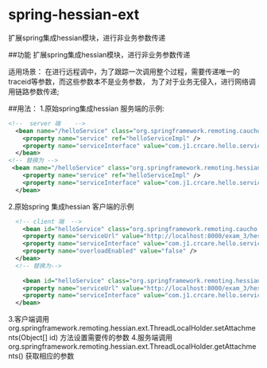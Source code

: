 # spring-hessian-ext
扩展spring集成hessian模块，进行非业务参数传递



##功能
扩展spring集成hessian模块，进行非业务参数传递

适用场景：
在进行远程调中，为了跟踪一次调用整个过程，需要传递唯一的traceid等参数，而这些参数本不是业务参数，
为了对于业务无侵入，进行网络调用链路参数传递;

##用法：
1.原始spring集成hessian 服务端的示例:
```xml
<!--  server 端    -->
  <bean name="/helloService" class="org.springframework.remoting.caucho.HessianServiceExporter">  
    <property name="service" ref="helloServiceImpl" />  
    <property name="serviceInterface" value="com.j1.crcare.hello.service.HelloService" />  
  </bean>  
<!-- 替换为 -->
 <bean name="/helloService" class="org.springframework.remoting.hessian.ext.HessianServerServiceExporter">  
    <property name="service" ref="helloServiceImpl" />  
    <property name="serviceInterface" value="com.j1.crcare.hello.service.HelloService" />  
  </bean>  
```

2.原始spring 集成hessian 客户端的示例
```xml
  <!-- client 端  -->
    <bean id="helloService" class="org.springframework.remoting.caucho.HessianProxyFactoryBean">  
    <property name="serviceUrl" value="http://localhost:8000/exam_3/hessian/helloService" />  
    <property name="serviceInterface" value="com.j1.crcare.hello.service.HelloService" />     
    <property name="overloadEnabled" value="false" />  
  </bean>  
  <!-- 替换为-->
  
    <bean id="helloService" class="org.springframework.remoting.hessian.ext.HessianClientFactoryBean">  
    <property name="serviceUrl" value="http://localhost:8000/exam_3/hessian/helloService" />  
    <property name="serviceInterface" value="com.j1.crcare.hello.service.HelloService" />     
  </bean>
```


3.客户端调用 
org.springframework.remoting.hessian.ext.ThreadLocalHolder.setAttachments(Object[] id) 
方法设置需要传的参数
4.服务端调用
org.springframework.remoting.hessian.ext.ThreadLocalHolder.getAttachments()
获取相应的参数 